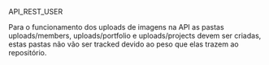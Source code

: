 API_REST_USER

Para o funcionamento dos uploads de imagens na API as pastas uploads/members, uploads/portfolio e uploads/projects devem ser criadas, estas pastas não vão ser tracked devido ao peso que elas trazem ao repositório.
